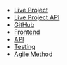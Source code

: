 <!-- _navbar.md -->
* [Live Project](http://odyssey.lauriecrean.dev)
* [Live Project API](http://odyssey.lauriecrean.dev/api/)
* [GitHub](http://placeholder.com$$$$$$$)
* [Frontend](/frontend.md)
* [API](/api.md)
* [Testing](/testing.md)
* [Agile Method](/agile-methodology.md)
  
<style>
  .sidebar-nav a,
  .app-nav a {
    color: white !important;
  }
  .app-nav {
    position: sticky !important;
    background-color: var(--mono-base);
    padding: 15px;
    top: 0px;
  }
</style>